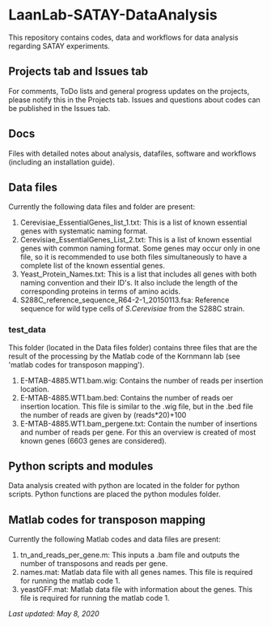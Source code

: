 # LaanLab-SATAY-DataAnalysis
This repository contains codes, data and workflows for data analysis regarding SATAY experiments.

## Projects tab and Issues tab
For comments, ToDo lists and general progress updates on the projects, please notify this in the Projects tab.
Issues and questions about codes can be published in the Issues tab.

## Docs
Files with detailed notes about analysis, datafiles, software and workflows (including an installation guide).

## Data files
Currently the following data files and folder are present:

1. Cerevisiae_EssentialGenes_list_1.txt: This is a list of known essential genes with systematic naming format.
2. Cerevisiae_EssentialGenes_List_2.txt: This is a list of known essential genes with common naming format. Some genes may occur only in one file, so it is recommended to use both files simultaneously to have a complete list of the known essential genes. 
3. Yeast_Protein_Names.txt: This is a list that includes all genes with both naming convention and their ID's. It also include the length of the corresponding proteins in terms of amino acids.
4. S288C_reference_sequence_R64-2-1_20150113.fsa: Reference sequence for wild type cells of *S.Cerevisiae* from the S288C strain.

### test_data
This folder (located in the Data files folder) contains three files that are the result of the processing by the Matlab code of the Kornmann lab (see 'matlab codes for transposon mapping').

1. E-MTAB-4885.WT1.bam.wig: Contains the number of reads per insertion location.
2. E-MTAB-4885.WT1.bam.bed: Contains the number of reads oer insertion location. This file is similar to the .wig file, but in the .bed file the number of reads are given by (reads*20)+100
3. E-MTAB-4885.WT1.bam_pergene.txt: Contain the number of insertions and number of reads per gene. For this an overview is created of most known genes (6603 genes are considered).

## Python scripts and modules
Data analysis created with python are located in the folder for python scripts.
Python functions are placed the python modules folder.

## Matlab codes for transposon mapping
Currently the following Matlab codes and data files are present:

1. tn_and_reads_per_gene.m: This inputs a .bam file and outputs the number of transposons and reads per gene.
2. names.mat: Matlab data file with all genes names. This file is required for running the matlab code 1.
3. yeastGFF.mat: Matlab data file with information about the genes. This file is required for running the matlab code 1.

*Last updated: May 8, 2020*
